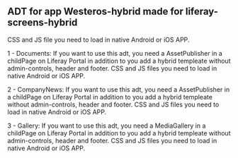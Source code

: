 ADT for app Westeros-hybrid made for liferay-screens-hybrid
------------------------------------------------------------ 

CSS and JS file you need to load in native Android or iOS APP.

1 - Documents: If you want to use this adt, you need a AssetPublisher in a childPage on Liferay Portal in addition to you add a hybrid templeate without admin-controls, header and footer. CSS and JS files you need to load in native Android or iOS APP.

2 - CompanyNews: If you want to use this adt, you need a AssetPublisher in a childPage on Liferay Portal in addition to you add a hybrid templeate without admin-controls, header and footer. CSS and JS files you need to load in native Android or iOS APP.

3 - Gallery: If you want to use this adt, you need a MediaGallery in a childPage on Liferay Portal in addition to you add a hybrid templeate without admin-controls, header and footer. CSS and JS files you need to load in native Android or iOS APP.